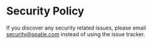 # Security Policy

If you discover any security related issues, please email security@spatie.com instead of using the issue tracker.

